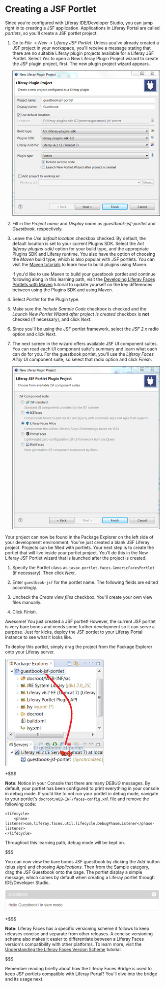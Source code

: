 # Creating a JSF Portlet

Since you're configured with Liferay IDE/Developer Studio, you can jump right in
to creating a JSF application. Applications in Liferay Portal are called
*portlets*, so you'll create a JSF portlet project. 

1. Go to *File* &rarr; *New* &rarr; *Liferay JSF Portlet*. Unless you've already
   created a JSF project in your workspace, you'll receive a message stating
   that there are no suitable Liferay plugin projects available for a Liferay
   JSF Portlet. Select *Yes* to open a New Liferay Plugin Project wizard to
   create the JSF plugin project, first. The new plugin project wizard appears. 

    ![Figure 1: Liferay IDE/Developer Studio's new plugin project wizard makes it very easy to create a portlet project.](../../images/lds-new-jsf-plugin-project.png)

2. Fill in the *Project name* and *Display name* as *guestbook-jsf-portlet* and
   *Guestbook*, respectively. 

3. Leave the *Use default location* checkbox checked. By default, the default
   location is set to your current Plugins SDK. Select the *Ant
   (liferay-plugins-sdk)* option for your build type, and the appropriate
   Plugins SDK and Liferay runtime. You also have the option of choosing the
   *Maven* build type, which is also popular with JSF portlets. You can visit
   the [Maven tutorials](/develop/tutorials/-/knowledge_base/6-2/maven) to learn
   how to build plugins using Maven. 

    If you'd like to use Maven to build your guestbook portlet and continue
    following along in this learning path, visit the
    [Developing Liferay Faces Portlets with Maven](/develop/tutorials/-/knowledge_base/6-2/developing-liferay-faces-portlets-with-maven)
    tutorial to update yourself on the key differences between using the Plugins
    SDK and using Maven. 

4. Select *Portlet* for the Plugin type. 

5. Make sure the *Include Sample Code* checkbox is checked and the *Launch New
   Portlet Wizard after project is created* checkbox is **not** checked (if
   necessary), and click *Next*. 

6. Since you'll be using the JSF portlet framework, select the *JSF 2.x* radio
   option and click *Next*. 

7. The next screen in the wizard offers available JSF UI component suites. You
   can read each UI component suite's summary and learn what each can do for
   you. For the guestbook portlet, you'll use the *Liferay Faces Alloy* UI
   component suite, so select that radio option and click *Finish*. 

    ![Figure 2: The list of component suites includes the JSF Standard suite, ICEfaces, Liferay Faces Alloy, PrimeFaces, and RichFaces.](../../images/jsf-ui-component-suite-wizard.png)

Your project can now be found in the Package Explorer on the left side of your
development environment. You've just created a blank JSF Liferay project. Projects
can be filled with portlets. Your next step is to create the portlet that will
live inside your portlet project. You'll do this in the New Liferay JSF Portlet
wizard that is launched after the project is created. 

1. Specify the Portlet class as `javax.portlet.faces.GenericFacesPortlet` (if
   necessary). Then click *Next*. 

2. Enter `guestbook-jsf` for the portlet name. The following fields are edited
   accordingly. 

3. Uncheck the *Create view files* checkbox. You'll create your own view files
   manually. 

4. Click *Finish*. 

Awesome! You just created a JSF portlet! However, the current JSF portlet is
very bare bones and needs some further development so it can serve a purpose.
Just for kicks, deploy the JSF portlet to your Liferay Portal instance to see
what it looks like. 

To deploy this portlet, simply drag the project from the Package Explorer onto
your Liferay server. 

![Figure 3: Drag and drop your project onto the Liferay server to deploy it.](../../images/deploy-jsf-portlet.png)

+$$$

**Note:** Notice in your Console that there are many *DEBUG* messages. By
default, your portlet has been configured to print everything in your console in
debug mode. If you'd like to not run your portlet in debug mode, navigate to
your portlet's `docroot/WEB-INF/faces-config.xml` file and remove the following
code: 

    <lifecycle>
        <phase-listener>com.liferay.faces.util.lifecycle.DebugPhaseListener</phase-listener>
    </lifecycle>

Throughout this learning path, debug mode will be kept on. 

$$$

You can now view the bare bones JSF guestbook by clicking the *Add* button (plus
sign) and choosing *Applications*. Then from the Sample category, drag the JSF
Guestbook onto the page. The portlet display a simple message, which comes by
default when creating a Liferay portlet through IDE/Developer Studio. 

![Figure 4: The JSF Guestbook only displays a default message--for now.](../../images/jsf-guestbook-bare.png)

+$$$

**Note:** Liferay Faces has a specific versioning scheme it follows to keep
releases concise and separate from other releases. A concise versioning scheme
also makes it easier to differentiate between a Liferay Faces version's
compatibility with other platforms. To learn more, visit the
[Understanding the Liferay Faces Version Scheme](/develop/tutorials/-/knowledge_base/6-2/understanding-the-liferay-faces-version-scheme)
tutorial. 

$$$

Remember reading briefly about how the Liferay Faces Bridge is used to keep JSF
portlets compatible with Liferay Portal? You'll dive into the bridge and its
usage next. 
